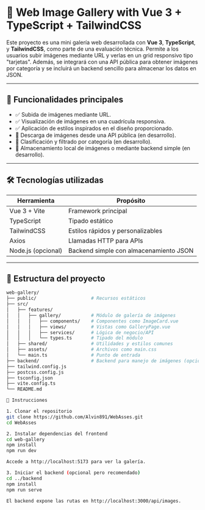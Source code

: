 # 🌄 Web Image Gallery with Vue 3 + TypeScript + TailwindCSS

Este proyecto es una mini galería web desarrollada con **Vue 3**, **TypeScript**, y **TailwindCSS**, como parte de una evaluación técnica. Permite a los usuarios subir imágenes mediante URL y verlas en un grid responsivo tipo "tarjetas". Además, se integrará con una API pública para obtener imágenes por categoría y se incluirá un backend sencillo para almacenar los datos en JSON.

---

## 🚀 Funcionalidades principales

- ✅ Subida de imágenes mediante URL.
- ✅ Visualización de imágenes en una cuadrícula responsiva.
- ✅ Aplicación de estilos inspirados en el diseño proporcionado.
- 🔄 Descarga de imágenes desde una API pública (en desarrollo).
- 📂 Clasificación y filtrado por categoría (en desarrollo).
- 💾 Almacenamiento local de imágenes o mediante backend simple (en desarrollo).

---

## 🛠️ Tecnologías utilizadas

| Herramienta         | Propósito                              |
|---------------------|----------------------------------------|
| Vue 3 + Vite        | Framework principal                     |
| TypeScript          | Tipado estático                        |
| TailwindCSS         | Estilos rápidos y personalizables      |
| Axios               | Llamadas HTTP para APIs                |
| Node.js (opcional)  | Backend simple con almacenamiento JSON |

---

## 📁 Estructura del proyecto

```bash
web-gallery/
├── public/                    # Recursos estáticos
├── src/
│   ├── features/
│   │   ├── gallery/           # Módulo de galería de imágenes
│   │   │   ├── components/    # Componentes como ImageCard.vue
│   │   │   ├── views/         # Vistas como GalleryPage.vue
│   │   │   ├── services/      # Lógica de negocio/API
│   │   │   └── types.ts       # Tipado del módulo
│   ├── shared/                # Utilidades y estilos comunes
│   ├── assets/                # Archivos como main.css
│   └── main.ts                # Punto de entrada
├── backend/                   # Backend para manejo de imágenes (opcional)
├── tailwind.config.js
├── postcss.config.js
├── tsconfig.json
├── vite.config.ts
└── README.md

🚀 Instrucciones

1. Clonar el repositorio
git clone https://github.com/Alvin891/WebAsses.git
cd WebAsses

2. Instalar dependencias del frontend
cd web-gallery
npm install
npm run dev

Accede a http://localhost:5173 para ver la galería.

3. Iniciar el backend (opcional pero recomendado)
cd ../backend
npm install
npm run serve

El backend expone las rutas en http://localhost:3000/api/images.

